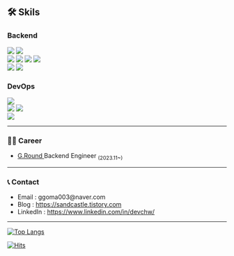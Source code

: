 <div align=left>
  
## 🛠 Skils

### Backend
<img src="https://img.shields.io/badge/Java-FF6600?&logo=buymeacoffee&logoColor=white"/>
<img src="https://img.shields.io/badge/Kotlin-7F52FF?&logo=kotlin&logoColor=white"/>

<br/>
<img src="https://img.shields.io/badge/Spring-339933?&logo=Spring&logoColor=white"/>
<img src="https://img.shields.io/badge/Spring Boot-339933?&logo=Spring Boot&logoColor=white"/>
<img src="https://img.shields.io/badge/Spring Security-339933?&logo=Spring Security&logoColor=white"/>
<img src="https://img.shields.io/badge/Spring Data JPA-339933?&logo=Hibernate&logoColor=white"/>

<br/>
<img src="https://img.shields.io/badge/MySQL-4479A1?&logo=mysql&logoColor=white"/>
<img src="https://img.shields.io/badge/Redis-FF4438?&logo=Redis&logoColor=white"/>


### DevOps
<img src="https://img.shields.io/badge/docker-2496ED?&logo=docker&logoColor=white"/>

<br/>
<img src="https://img.shields.io/badge/Github Actions-181717?&logo=githubactions&logoColor=white"/>
<img src="https://img.shields.io/badge/Jenkins-D24939?&logo=jenkins&logoColor=white"/>

<br/>
<img src="https://img.shields.io/badge/AWS-FF9900?&logo=Amazon&logoColor=white"/>


---
### 🤾‍♂ Career
<ul>
  <li> <a href="https://gameround.co"> G.Round </a> Backend Engineer <sub>(2023.11~)</sub> </li>
</ul>

---

### 📞 Contact
<ul>
  <li>Email : ggoma003@naver.com</li>
  <li>Blog : <a href="https://sandcastle.tistory.com">https://sandcastle.tistory.com</a></li>
  <li>LinkedIn : <a href="https://www.linkedin.com/in/devchw/">https://www.linkedin.com/in/devchw/</a></li>
</ul>

---

[![Top Langs](https://github-readme-stats.vercel.app/api/top-langs/?username=DevCHW&hide=html,Vim%20Snippet&exclude_repo=DevCHW.github.io,Gukmo,Dream&theme=grate-gatsby)](https://github.com/DevCHW/github-readme-stats)

[![Hits](https://hits.seeyoufarm.com/api/count/incr/badge.svg?url=https%3A%2F%2Fgithub.com%2FDevCHW&count_bg=%23070707&title_bg=%23686166&icon=github.svg&icon_color=%23E7E7E7&title=방문자&edge_flat=false)](https://hits.seeyoufarm.com)
</div>
